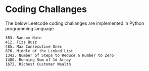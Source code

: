 # Coding Challanges

The below Leetcode coding challanges are implemented in Python programming language.

``` 
383. Ransom Note
412. Fizz Buzz
485. Max Consecutive Ones
876. Middle of the Linked List
1342. Number of Steps to Reduce a Number to Zero
1480. Running Sum of 1d Array
1672. Richest Customer Wealth
```
